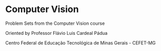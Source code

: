 # Computer Vision
Problem Sets from the Computer Vision course

Oriented by Professor Flávio Luis Cardeal Pádua

Centro Federal de Educação Tecnológica de Minas Gerais - CEFET-MG